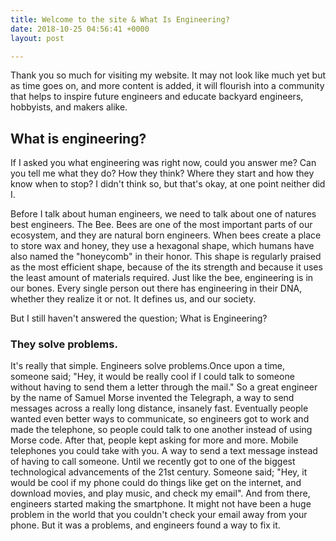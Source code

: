 ```yaml
---
title: Welcome to the site & What Is Engineering?
date: 2018-10-25 04:56:41 +0000
layout: post

---
```

Thank you so much for visiting my website. It may not look like much yet but as time goes on, and more content is added, it will flourish into a community that helps to inspire future engineers and educate backyard engineers, hobbyists, and makers alike.

## What is engineering?

If I asked you what engineering was right now, could you answer me? Can you tell me what they do? How they think? Where they start and how they know when to stop? I didn't think so, but that's okay, at one point neither did I.

Before I talk about human engineers, we need to talk about one of natures best engineers. The Bee. Bees are one of the most important parts of our ecosystem, and they are natural born engineers. When bees create a place to store wax and honey, they use a hexagonal shape, which humans have also named the "honeycomb" in their honor. This shape is regularly praised as the most efficient shape, because of the its strength and because it uses the least amount of materials required. Just like the bee, engineering is in our bones. Every single person out there has engineering in their DNA, whether they realize it or not. It defines us, and our society.

But I still haven't answered the question; What is Engineering?

### They solve problems.

It's really that simple. Engineers solve problems.Once upon a time, someone said; "Hey, it would be really cool if I could talk to someone without having to send them a letter through the mail." So a great engineer by the name of Samuel Morse invented the Telegraph, a way to send messages across a really long distance, insanely fast. Eventually people wanted even better ways to communicate, so engineers got to work and made the telephone, so people could talk to one another instead of using Morse code. After that, people kept asking for more and more. Mobile telephones you could take with you. A way to send a text message instead of having to call someone. Until we recently got to one of the biggest technological advancements of the 21st century. Someone said; "Hey, it would be cool if my phone could do things like get on the internet, and download movies, and play music, and check my email". And from there, engineers started making the smartphone. It might not have been a huge problem in the world that you couldn't check your email away from your phone. But it was a problems, and engineers found a way to fix it.